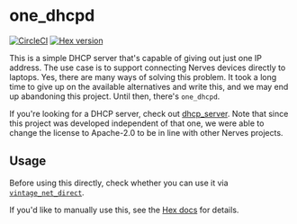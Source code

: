 # one_dhcpd

[![CircleCI](https://circleci.com/gh/fhunleth/one_dhcpd.svg?style=svg)](https://circleci.com/gh/fhunleth/one_dhcpd)
[![Hex version](https://img.shields.io/hexpm/v/one_dhcpd.svg "Hex version")](https://hex.pm/packages/one_dhcpd)

This is a simple DHCP server that's capable of giving out just one IP address.
The use case is to support connecting Nerves devices directly to laptops. Yes,
there are many ways of solving this problem. It took a long time to give up on
the available alternatives and write this, and we may end up abandoning this
project. Until then, there's `one_dhcpd`.

If you're looking for a DHCP server, check out
[dhcp_server](https://hex.pm/packages/dhcp_server). Note that since this project
was developed independent of that one, we were able to change the license to
Apache-2.0 to be in line with other Nerves projects.

## Usage

Before using this directly, check whether you can use it via
[`vintage_net_direct`](https://hex.pm/packages/vintage_net_direct).

If you'd like to manually use this, see the [Hex
docs](https://hexdocs.pm/one_dhcpd) for details.

